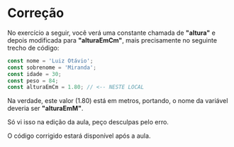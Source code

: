 # Correção
No exercício a seguir, você verá uma constante chamada de **"altura"** e depois modificada para **"alturaEmCm"**, mais precisamente no seguinte trecho de código:

```javascript
const nome = 'Luiz Otávio';
const sobrenome = 'Miranda';
const idade = 30;
const peso = 84;
const alturaEmCm = 1.80; // <-- NESTE LOCAL
```

Na verdade, este valor (1.80) está em metros, portando, o nome da variável deveria ser **"alturaEmM"**.

Só vi isso na edição da aula, peço desculpas pelo erro.

O código corrigido estará disponível após a aula.